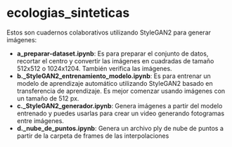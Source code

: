 # ecologias_sinteticas

Estos son cuadernos colaborativos utilizando StyleGAN2 para generar imágenes:
- **a_preparar-dataset.ipynb**: Es para preparar el conjunto de datos, recortar el centro y convertir las imágenes en cuadradas de tamaño 512x512 o 1024x1204. También verifica las imágenes.
- **b._StyleGAN2_entrenamiento_modelo.ipynb**: Es para entrenar un modelo de aprendizaje automático utilizando StyleGAN2 basado en transferencia de aprendizaje. Es mejor comenzar usando imágenes con un tamaño de 512 px.
- **c._StyleGAN2_generador.ipynb**: Genera imágenes a partir del modelo entrenado y puedes usarlas para crear un video generando fotogramas entre imágenes.
- **d._nube_de_puntos.ipynb**: Genera un archivo ply de nube de puntos a partir de la carpeta de frames de las interpolaciones
